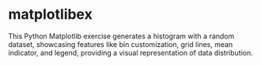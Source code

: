 # matplotlibex
This Python Matplotlib exercise generates a histogram with a random dataset, showcasing features like bin customization, grid lines, mean indicator, and legend, providing a visual representation of data distribution.
